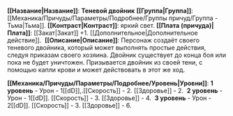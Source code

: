 **[[Название|Название]]**: **Теневой двойник**
**[[Группа|Группа]]**: [[Механика/Причуды/Параметры/Подробнее/Группы причуд/Группа - Тьма|Тьма]].
**[[Контраст|Контраст]]**: яркий свет.
**[[Плата (причуда)|Плата]]**: [[Закат|Закат]] +1. [[Дополнительное|Дополнительное действие]]. 
**[[Описание|Описание]]**: Персонаж создаёт своего теневого двойника, который может выполнять простые действия, следуя приказам своего хозяина. Двойник существует до конца боя или пока не будет уничтожен. Призывается двойник из своей тени, с помощью капли крови и может действовать в этот же ход.

**[[Механика/Причуды/Параметры/Подробнее/Уровень|Уровни]]**:
**1 уровень** - Урон - 1[[dD]],.[[Скорость]] - 2. [[Здоровье]] - 2. 
**2 уровень** - Урон - 1[[dD]]. [[Скорость]] - 3. [[Здоровье]] - 4. 
**3 уровень** - Урон - 2[[dD]]. [[Скорость]] - 3. [[Здоровье]] - 6.
